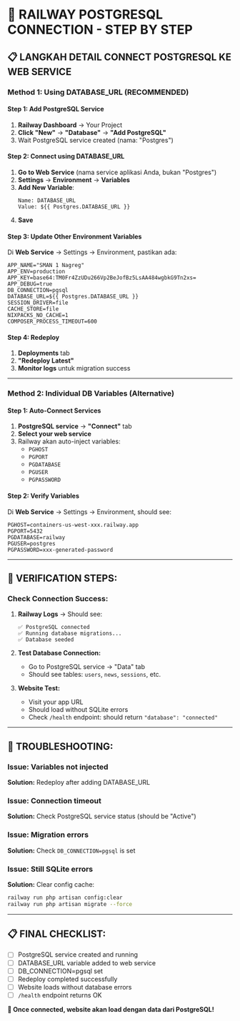 # 🔗 RAILWAY POSTGRESQL CONNECTION - STEP BY STEP

## 📋 **LANGKAH DETAIL CONNECT POSTGRESQL KE WEB SERVICE**

### **Method 1: Using DATABASE_URL (RECOMMENDED)**

#### Step 1: Add PostgreSQL Service

1. **Railway Dashboard** → Your Project
2. **Click "New"** → **"Database"** → **"Add PostgreSQL"**
3. Wait PostgreSQL service created (nama: "Postgres")

#### Step 2: Connect using DATABASE_URL

1. **Go to Web Service** (nama service aplikasi Anda, bukan "Postgres")
2. **Settings** → **Environment** → **Variables**
3. **Add New Variable**:
    ```
    Name: DATABASE_URL
    Value: ${{ Postgres.DATABASE_URL }}
    ```
4. **Save**

#### Step 3: Update Other Environment Variables

Di **Web Service** → Settings → Environment, pastikan ada:

```
APP_NAME="SMAN 1 Nagreg"
APP_ENV=production
APP_KEY=base64:TM0Fr4ZzUDu266Vp2BeJofBz5LsAA484wgbkG9Tn2xs=
APP_DEBUG=true
DB_CONNECTION=pgsql
DATABASE_URL=${{ Postgres.DATABASE_URL }}
SESSION_DRIVER=file
CACHE_STORE=file
NIXPACKS_NO_CACHE=1
COMPOSER_PROCESS_TIMEOUT=600
```

#### Step 4: Redeploy

1. **Deployments** tab
2. **"Redeploy Latest"**
3. **Monitor logs** untuk migration success

---

### **Method 2: Individual DB Variables (Alternative)**

#### Step 1: Auto-Connect Services

1. **PostgreSQL service** → **"Connect"** tab
2. **Select your web service**
3. Railway akan auto-inject variables:
    - `PGHOST`
    - `PGPORT`
    - `PGDATABASE`
    - `PGUSER`
    - `PGPASSWORD`

#### Step 2: Verify Variables

Di **Web Service** → Settings → Environment, should see:

```
PGHOST=containers-us-west-xxx.railway.app
PGPORT=5432
PGDATABASE=railway
PGUSER=postgres
PGPASSWORD=xxx-generated-password
```

---

## 🎯 **VERIFICATION STEPS:**

### Check Connection Success:

1. **Railway Logs** → Should see:

    ```
    ✅ PostgreSQL connected
    ✅ Running database migrations...
    ✅ Database seeded
    ```

2. **Test Database Connection:**

    - Go to PostgreSQL service → "Data" tab
    - Should see tables: `users`, `news`, `sessions`, etc.

3. **Website Test:**
    - Visit your app URL
    - Should load without SQLite errors
    - Check `/health` endpoint: should return `"database": "connected"`

---

## 🚨 **TROUBLESHOOTING:**

### Issue: Variables not injected

**Solution:** Redeploy after adding DATABASE_URL

### Issue: Connection timeout

**Solution:** Check PostgreSQL service status (should be "Active")

### Issue: Migration errors

**Solution:** Check `DB_CONNECTION=pgsql` is set

### Issue: Still SQLite errors

**Solution:** Clear config cache:

```bash
railway run php artisan config:clear
railway run php artisan migrate --force
```

---

## 📋 **FINAL CHECKLIST:**

-   [ ] PostgreSQL service created and running
-   [ ] DATABASE_URL variable added to web service
-   [ ] DB_CONNECTION=pgsql set
-   [ ] Redeploy completed successfully
-   [ ] Website loads without database errors
-   [ ] `/health` endpoint returns OK

**🎉 Once connected, website akan load dengan data dari PostgreSQL!**

